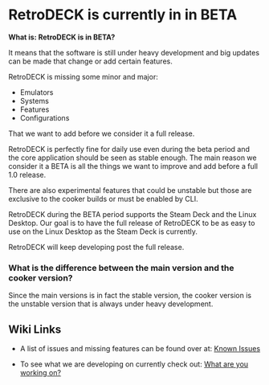 # RetroDECK is currently in in BETA

**What is: RetroDECK is in BETA?**

It means that the software is still under heavy development and big updates can be made that change or add certain features.

RetroDECK is missing some minor and major:

- Emulators
- Systems
- Features
- Configurations

That we want to add before we consider it a full release.

RetroDECK is perfectly fine for daily use even during the beta period and the core application should be seen as stable enough. The main reason we consider it a BETA is all the things we want to improve and add before a full 1.0 release.

There are also experimental features that could be unstable but those are exclusive to the cooker builds or must be enabled by CLI.

RetroDECK during the BETA period supports the Steam Deck and the Linux Desktop. Our goal is to have the full release of RetroDECK to be as easy to use on the Linux Desktop as the Steam Deck is currently.

RetroDECK will keep developing post the full release.

### What is the difference between the main version and the cooker version?

Since the main versions is in fact the stable version, the cooker version is the unstable version that is always under heavy development.

## Wiki Links

- A list of issues and missing features can be found over at: [Known Issues](../wiki_bugs/known-issues.md)

- To see what we are developing on currently check out: [What are you working on?](../wiki_development/general/what-are-you-working.on.md)



